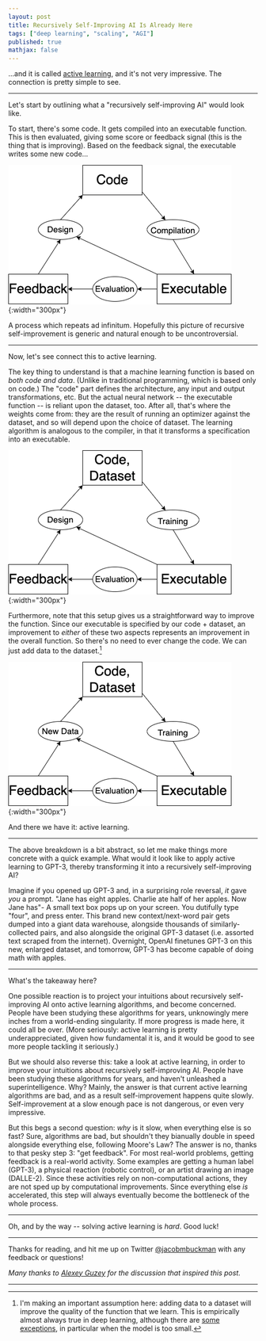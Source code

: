 ```yaml
---
layout: post
title: Recursively Self-Improving AI Is Already Here
tags: ["deep learning", "scaling", "AGI"]
published: true
mathjax: false
---
```


...and it is called [active learning](https://en.wikipedia.org/wiki/Active_learning_(machine_learning)), and it's not very impressive.
The connection is pretty simple to see.

---

Let's start by outlining what a "recursively self-improving AI" would look like.

To start, there's some code.
It gets compiled into an executable function.
This is then evaluated, giving some score or feedback signal (this is the thing that is improving).
Based on the feedback signal, the executable writes some new code...

![](/static/img/rsiai/fig0.png){:width="300px"}

A process which repeats ad infinitum.
Hopefully this picture of recursive self-improvement is generic and natural enough to be uncontroversial.

---

Now, let's see connect this to active learning.

The key thing to understand is that a machine learning function is based on *both code and data*.
(Unlike in traditional programming, which is based only on code.)
The "code" part defines the architecture, any input and output transformations, etc.
But the actual neural network -- the executable function -- is reliant upon the dataset, too.
After all, that's where the weights come from: they are the result of running an optimizer against the dataset, and so will depend upon the choice of dataset.
The learning algorithm is analogous to the compiler, in that it transforms a specification into an executable.

![](/static/img/rsiai/fig1.png){:width="300px"}

Furthermore, note that this setup gives us a straightforward way to improve the function.
Since our executable is specified by our code + dataset, an improvement to *either* of these two aspects represents an improvement in the overall function.
So there's no need to ever change the code.
We can just add data to the dataset.[^0]

![](/static/img/rsiai/fig2.png){:width="300px"}

And there we have it: active learning.

---

The above breakdown is a bit abstract, so let me make things more concrete with a quick example.
What would it look like to apply active learning to GPT-3, thereby transforming it into a recursively self-improving AI?

Imagine if you opened up GPT-3 and, in a surprising role reversal, *it* gave *you* a prompt.
"Jane has eight apples. Charlie ate half of her apples. Now Jane has"-
A small text box pops up on your screen.
You dutifully type "four", and press enter.
This brand new context/next-word pair gets dumped into a giant data warehouse, alongside thousands of similarly-collected pairs, and also alongside the original GPT-3 dataset (i.e. assorted text scraped from the internet).
Overnight, OpenAI finetunes GPT-3 on this new, enlarged dataset, and tomorrow, GPT-3 has become capable of doing math with apples.

---

What's the takeaway here?

One possible reaction is to project your intuitions about recursively self-improving AI onto active learning algorithms, and become concerned.
People have been studying these algorithms for years, unknowingly mere inches from a world-ending singularity.
If more progress is made here, it could all be over.
(More seriously: active learning is pretty underappreciated, given how fundamental it is, and it would be good to see more people tackling it seriously.)

But we should also reverse this: take a look at active learning, in order to improve your intuitions about recursively self-improving AI.
People have been studying these algorithms for years, and haven't unleashed a superintelligence.
Why?
Mainly, the answer is that current active learning algorithms are bad, and as a result self-improvement happens quite slowly.
Self-improvement at a slow enough pace is not dangerous, or even very impressive.

But this begs a second question: *why* is it slow, when everything else is so fast?
Sure, algorithms are bad, but shouldn't they bianually double in speed alongside everything else, following Moore's Law?
The answer is no, thanks to that pesky step 3: "get feedback".
For most real-world problems, getting feedback is a real-world activity.
Some examples are getting a human label (GPT-3), a physical reaction (robotic control), or an artist drawing an image (DALLE-2).
Since these activities rely on non-computational actions, they are not sped up by computational improvements.
Since everything else *is* accelerated, this step will always eventually become the bottleneck of the whole process.

---

Oh, and by the way -- solving active learning is *hard*.
Good luck!

---

Thanks for reading, and hit me up on Twitter [@jacobmbuckman](https://twitter.com/jacobmbuckman) with any feedback or questions!

*Many thanks to [Alexey Guzey](https://guzey.com/) for the discussion that inspired this post.*

---

[^0]: I'm making an important assumption here: adding data to a dataset will improve the quality of the function that we learn. This is empirically almost always true in deep learning, although there are [some exceptions](https://arxiv.org/abs/1912.02292), in particular when the model is too small.